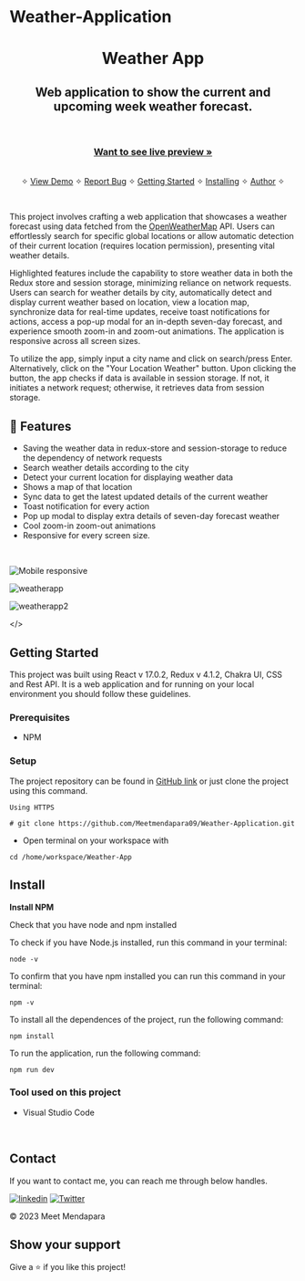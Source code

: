 # Weather-Application

<h1 align="center">Weather App</h1> 
<h2 align="center">Web application to show the current and upcoming week weather forecast.</h2>
</br>
  <h3 align="center"><a href="https://weather-application-by-meet-mendapara.vercel.app/"><strong>Want to see live preview »</strong></a></h3>
   
    
  <p align="center"> 
    <br />&#10023;
    <a href="#Demo">View Demo</a>   &#10023;  
    <a href="https://github.com/m-sehrawat/Weather-App/issues">Report Bug</a>    &#10023;
    <a href="#Getting-Started">Getting Started</a> &#10023; <a href="#Install">Installing</a> &#10023;    
    <a href="#Contact">Author</a> &#10023;
  </p>



<br/>

This project involves crafting a web application that showcases a weather forecast using data fetched from the [OpenWeatherMap](https://openweathermap.org/) API. Users can effortlessly search for specific global locations or allow automatic detection of their current location (requires location permission), presenting vital weather details.

Highlighted features include the capability to store weather data in both the Redux store and session storage, minimizing reliance on network requests. Users can search for weather details by city, automatically detect and display current weather based on location, view a location map, synchronize data for real-time updates, receive toast notifications for actions, access a pop-up modal for an in-depth seven-day forecast, and experience smooth zoom-in and zoom-out animations. The application is responsive across all screen sizes.

To utilize the app, simply input a city name and click on search/press Enter. Alternatively, click on the "Your Location Weather" button. Upon clicking the button, the app checks if data is available in session storage. If not, it initiates a network request; otherwise, it retrieves data from session storage.

## 🚀 Features
- Saving the weather data in redux-store and session-storage to reduce the dependency of network requests
- Search weather details according to the city
- Detect your current location for displaying weather data
- Shows a map of that location
- Sync data to get the latest updated details of the current weather
- Toast notification for every action
- Pop up modal to display extra details of seven-day forecast weather
- Cool zoom-in zoom-out animations 
- Responsive for every screen size.

<br/>



![Mobile responsive](https://user-images.githubusercontent.com/91532881/166426445-3aeee29c-bca7-4d95-a082-70269bb192fd.png)

![weatherapp](https://user-images.githubusercontent.com/91532881/166334689-ac7807e2-6d40-4a8f-b232-c53955f6ea03.png)

![weatherapp2](https://user-images.githubusercontent.com/91532881/166334796-48e0faa6-3e3c-46e5-9cd1-857da895379d.png)

</>

## Getting Started

This project was built using React v 17.0.2, Redux v 4.1.2, Chakra UI, CSS and Rest API. It is a web application and for running on your local environment you should follow these guidelines.


### Prerequisites

- NPM 

### Setup


The project repository can be found in [GitHub link](https://github.com/Meetmendapara09/Weather-Application) or just clone the project using this command. 


```
Using HTTPS

# git clone https://github.com/Meetmendapara09/Weather-Application.git
```

+ Open terminal on your workspace with

```
cd /home/workspace/Weather-App
```


## Install


<b>Install NPM</b>

Check that you have node and npm installed

To check if you have Node.js installed, run this command in your terminal:


```
node -v
```

To confirm that you have npm installed you can run this command in your terminal:


```
npm -v
```


To install all the dependences of the project, run the following command:


```
npm install
```


To run the application, run the following command:

```
npm run dev
```


### Tool used on this project

- Visual Studio Code
<br/>



## Contact

If you want to contact me, you can reach me through below handles.

[![linkedin](https://img.shields.io/badge/Meetmendapara-0077B5?style=for-the-badge&logo=linkedin&logoColor=white)](https://www.linkedin.com/in/meet-mendapara/)
[![Twitter](https://img.shields.io/badge/Meetmendapara09-20232A?style=for-the-badge&logo=Github&logoColor=white)](https://github.com/Meetmendapara09/)

© 2023 Meet Mendapara

## Show your support

Give a ⭐️ if you like this project!
